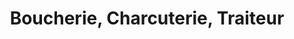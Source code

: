 ---
title: "Boucherie, Charcuterie, Traiteur"
url: /peschadoires/boucherie-charcuterie-traiteur/
shop: Metzgerei
---